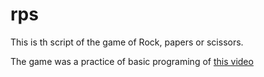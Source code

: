 # rps
This is th script of the game of Rock, papers or scissors.

The game was a practice of basic programing of [this video](https://youtu.be/xYp1z3qjVug)